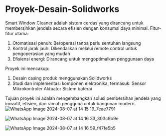 # Proyek-Desain-Solidworks
Smart Window Cleaner adalah sistem cerdas yang dirancang untuk membersihkan jendela secara efisien dengan konsumsi daya minimal. 
Fitur-fitur utama:
1. Otomatisasi penuh: Beroperasi tanpa perlu sentuhan langsung
2. Kontrol jarak jauh: Dikendalikan melalui remote control untuk pengoperasian yang mudah
3. Efisiensi energi: Dirancang untuk mengoptimalkan penggunaan daya

Proyek ini mencakup:
1. Desain casing produk menggunakan Solidworks
2. Studi dan implementasi komponen elektronika, termasuk:
   Sensor
   Mikrokontroler
   Aktuator
   Sistem baterai

Tujuan proyek ini adalah mengembangkan solusi pembersihan jendela yang inovatif, efisien, dan ramah pengguna untuk bangunan modern.
![WhatsApp Image 2024-08-07 at 14 15 19_7eae7791](https://github.com/user-attachments/assets/43e1fae9-b6d6-4c6e-863e-e4cdeeeaf6b9)

![WhatsApp Image 2024-08-07 at 14 16 33_303c9b9e](https://github.com/user-attachments/assets/465441c7-300b-4770-9555-1e76b41ac1f3)

![WhatsApp Image 2024-08-07 at 14 16 59_f47fe5b5](https://github.com/user-attachments/assets/6b5bd92f-6ca2-4265-abad-ebefc64e328c)
